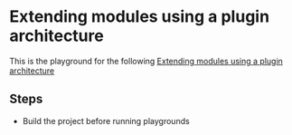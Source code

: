 # Extending modules using a plugin architecture

This is the playground for the following [Extending modules using a plugin architecture](https://medium.com/@tyronemichael/extending-your-modules-using-a-plugin-architecture-c1972735d728)

## Steps

* Build the project before running playgrounds

